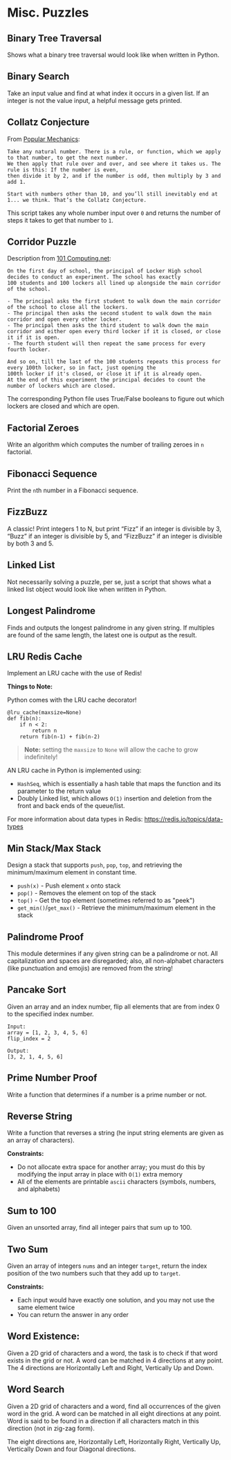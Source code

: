 # Misc. Puzzles

## Binary Tree Traversal

Shows what a binary tree traversal would look like when written in Python.

## Binary Search

Take an input value and find at what index it occurs in a given list. If an integer
is not the value input, a helpful message gets printed.

## Collatz Conjecture

From [Popular Mechanics](https://www.popularmechanics.com/science/math/a29033918/math-riddle-collatz-conjecture/):
```
Take any natural number. There is a rule, or function, which we apply to that number, to get the next number.
We then apply that rule over and over, and see where it takes us. The rule is this: If the number is even,
then divide it by 2, and if the number is odd, then multiply by 3 and add 1.

Start with numbers other than 10, and you’ll still inevitably end at 1... we think. That’s the Collatz Conjecture.
```

This script takes any whole number input over `0` and returns the number of steps it takes to get that number to `1`.

## Corridor Puzzle

Description from [101 Computing.net](https://www.101computing.net/the-school-lockers-puzzle/):

```
On the first day of school, the principal of Locker High school decides to conduct an experiment. The school has exactly
100 students and 100 lockers all lined up alongside the main corridor of the school.

- The principal asks the first student to walk down the main corridor of the school to close all the lockers.
- The principal then asks the second student to walk down the main corridor and open every other locker.
- The principal then asks the third student to walk down the main corridor and either open every third locker if it is closed, or close it if it is open.
- The fourth student will then repeat the same process for every fourth locker.

And so on, till the last of the 100 students repeats this process for every 100th locker, so in fact, just opening the
100th locker if it's closed, or close it if it is already open.
At the end of this experiment the principal decides to count the number of lockers which are closed.
```

The corresponding Python file uses True/False booleans to figure out which lockers are closed and which are open.

## Factorial Zeroes

Write an algorithm which computes the number of trailing zeroes in `n` factorial.

## Fibonacci Sequence

Print the `n`th number in a Fibonacci sequence.

## FizzBuzz

A classic! Print integers 1 to N, but print “Fizz” if an integer is divisible by 3, “Buzz”
if an integer is divisible by 5, and “FizzBuzz” if an integer is divisible by both 3 and 5.

## Linked List

Not necessarily solving a puzzle, per se, just a script that shows what a linked list object
would look like when written in Python.

## Longest Palindrome

Finds and outputs the longest palindrome in any given string. If multiples are found of
the same length, the latest one is output as the result.

## LRU Redis Cache

Implement an LRU cache with the use of Redis!

**Things to Note:**

Python comes with the LRU cache decorator!

```
@lru_cache(maxsize=None)
def fib(n):
    if n < 2:
        return n
    return fib(n-1) + fib(n-2)
```

> **Note:** setting the `maxsize` to `None` will allow the cache to grow indefinitely!

AN LRU cache in Python is implemented using:

- `HashSeq`, which is essentially a hash table that maps the function and its parameter to the return value
- Doubly Linked list, which allows `O(1)` insertion and deletion from the front and back ends of the queue/list.

For more information about data types in Redis: https://redis.io/topics/data-types

## Min Stack/Max Stack

Design a stack that supports `push`, `pop`, `top`, and retrieving the minimum/maximum element in constant time.

- `push(x)` - Push element `x` onto stack
- `pop()` - Removes the element on top of the stack
- `top()` - Get the top element (sometimes referred to as "peek")
- `get_min()`/`get_max()` - Retrieve the minimum/maximum element in the stack

## Palindrome Proof

This module determines if any given string can be a palindrome or not. All capitalization and
spaces are disregarded; also, all non-alphabet characters (like punctuation and emojis) are
removed from the string!

## Pancake Sort

Given an array and an index number, flip all elements that are from index 0 to the specified index number.

```
Input:
array = [1, 2, 3, 4, 5, 6]
flip_index = 2

Output:
[3, 2, 1, 4, 5, 6]
```

## Prime Number Proof

Write a function that determines if a number is a prime number or not.

## Reverse String

Write a function that reverses a string (he input string elements are given as an array of characters).

**Constraints:**

- Do not allocate extra space for another array; you must do this by modifying the input array in
  place with `O(1)` extra memory
- All of the elements are printable `ascii` characters (symbols, numbers, and alphabets)

## Sum to 100

Given an unsorted array, find all integer pairs that sum up to 100.

## Two Sum

Given an array of integers `nums` and an integer `target`, return the index position of
the two numbers such that they add up to `target`.

**Constraints:**

- Each input would have exactly one solution, and you may not use the same element twice
- You can return the answer in any order

## Word Existence:

Given a 2D grid of characters and a word, the task is to check if that word exists in
the grid or not. A word can be matched in 4 directions at any point.
The 4 directions are Horizontally Left and Right, Vertically Up and Down.

## Word Search

Given a 2D grid of characters and a word, find all occurrences of the given word in the grid. A word can be matched in all eight directions at any point. Word is said to be found in a direction if all characters match in this direction (not in zig-zag form).

The eight directions are, Horizontally Left, Horizontally Right, Vertically Up, Vertically Down and four Diagonal directions.
